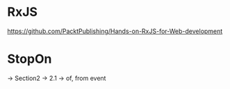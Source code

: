 # RxJS

https://github.com/PacktPublishing/Hands-on-RxJS-for-Web-development

# StopOn

 -> Section2 -> 2.1 -> of, from event
